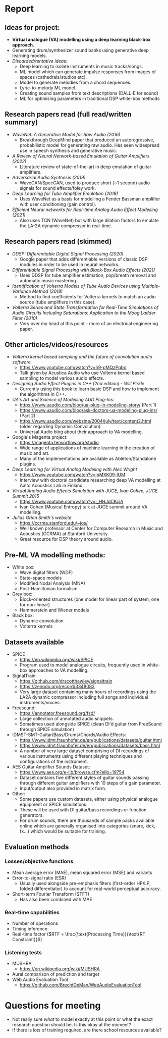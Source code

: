# Report

## Ideas for project:
- **Virtual analogue (VA) modelling using a deep learning black-box approach.**
- Generating drum/synthesizer sound banks using generative deep learning models.
- *Discarded/tentative ideas*:
  - Deep learning to isolate instruments in music tracks/songs.
  - ML model which can generate impulse responses from images of spaces (cathedrals/studios etc).
  - Model to generate melodies from a chord sequences.
  - Lyric-to-melody ML model.
  - Creating sound samples from text descriptions (DALL-E for sound)
  - ML for optimising parameters in traditional DSP white-box methods

## Research papers read (full read/written summary)
- *WaveNet: A Generative Model for Raw Audio (2016)*
  - Breakthrough DeepMind paper that produced an autoregressive, probabilistic model for generating raw audio. Has seen widespread use in speech synthesis and generative music.
- *A Review of Neural Network-based Emulation of Guitar Amplifiers (2022)*
  - Literature review of state-of-the-art in deep emulation of guitar amplifiers.
- *Adversarial Audio Synthesis (2019)* 
  - WaveGAN/SpecGAN, used to produce short (~1 second) audio signals for sound effects/foley work. 
- *Deep Learning for Tube Amplifier Emulation (2019)*
  - Uses WaveNet as a basis for modelling a Fender Bassman amplifier with user conditioning (gain control).
- *Efficient Neural networks for Real-time Analog Audio Effect Modelling (2021)*
  - Also uses TCN (WaveNet) but with large dilation factors to emulate the LA-2A dynamic compressor in real-time. 


## Research papers read (skimmed)
- *DDSP: Differentiable Digital Signal Processing (2020)*
  - Google paper that adds differentiable versions of classic DSP modules in order to be used in neural networks.
- *Differentiable Signal Processing with Black-Box Audio Effects (2021)*
  - Uses DDSP for tube amplifier estimation, pop/breath removal and automatic music mastering.
- *Identification of Volterra Models of Tube Audio Devices using Multiple-Variance Method (2018)*
  - Method to find coefficients for Volterra kernels to match an audio source (tube amplifiers in this case).
- *Volterra Series and State Transformation for Real-Time Simulations of Audio Circuits Including Saturations: Application to the Moog Ladder Filter (2010)*
  - Very over my head at this point - more of an electrical engineering paper.


## Other articles/videos/resources
- *Volterra kernel based sampling and the future of convolution audio software*
  - https://www.youtube.com/watch?v=h9-pMQzPqbo
  - Talk given by Acustica Audio who use Volterra kernel based sampling to model various audio effects.
- *Designing Audio Effect Plugins in C++ (2nd edition) - Will Pirkle*
  - Currently using this book to learn basic DSP and how to implement the algorithms in C++.
- *UA's Art and Science of Modelling AUD Plug-Ins*:
  - https://www.uaudio.com/blog/ua-plug-in-modeling-story/ (Part 1)
  - https://www.uaudio.com/blog/ask-doctors-ua-modeling-plug-ins/ (Part 2)
  - https://www.uaudio.com/webzine/2004/july/text/content2.html (older regarding Dynamic Convolution)
  - Universal Audio blog about their approach to VA modelling.
- Google's Magenta project:
  - https://magenta.tensorflow.org/studio
  - Wide range of applications of machine learning in the creation of music and art.
  - Many of the implementations are available as Ableton/Standalone plugins.
- *Deep Learning for Virtual Analog Modeling with Alec Wright*
  - https://www.youtube.com/watch?v=joMXK09-lUM
  - Interview with doctoral candidate researching deep VA modelling at Aalto Acoustics Lab in Finland.
- *Virtual Analog Audio Effects Simulation with JUCE, Ivan Cohen, JUCE Summit 2015*
  - https://www.youtube.com/watch?v=l_HHJdCKcjA
  - Ivan Cohen (Musical Entropy) talk at JUCE summit around VA modelling.
- *Julius Orion Smith's website*:
  - https://ccrma.stanford.edu/~jos/
  - Well known professor at Center for Computer Research in Music and Acoustics (CCRMA) at Stanford University.
  - Great resource for DSP theory around audio. 

## Pre-ML VA modelling methods:
- White box: 
  - Wave digital filters (WDF)
  - State-space models 
  - Modified Nodal Analysis (MNA)
  - Post-Hamiltonian formalism 
- Grey box:
  - Block-oriented structures (one model for linear part of system, one for non-linear)
  - Hammerstein and Wiener models
- Black box:
  - Dynamic convolution 
  - Volterra kernels 

## Datasets available
- SPICE
  - https://en.wikipedia.org/wiki/SPICE
  - Program used to model analogue circuits, frequently used in white-box approaches to VA modelling.
- SignalTrain: 
  - https://github.com/drscotthawley/signaltrain
  - https://zenodo.org/record/3348083
  - Very large dataset containing many hours of recordings using the LA2A dynamic compressor including full songs and individual instruments/voices.
- Freesound:
  - https://annotator.freesound.org/fsd/
  - Large collection of annotated audio snippets. 
  - Sometimes used alongside SPICE (clean DI'd guitar from FreeSound through SPICE simulation)
- IDMST-SMT-Guitar/Bass/Drums/Chords/Audio Effects:
  - https://www.idmt.fraunhofer.de/en/publications/datasets/guitar.html
  - https://www.idmt.fraunhofer.de/en/publications/datasets/bass.html
  - A number of very large dataset comprising of DI recordings of various instruments using different playing techniques and configurations of the instrument.
- AES Guitar Amplifier Sounds Dataset:
  - https://www.aes.org/e-lib/browse.cfm?elib=19754
  - Dataset contains five different styles of guitar sounds passing through different guitar amplifiers with 10 steps of a gain parameter.
  - Input/output also provided in matrix form.
- Other:
  - Some papers use custom datasets, either using physical analogue equipment or SPICE simulations.
  - These will be used with DI guitar/bass recordings or function generators.
  - For drum sounds, there are thousands of sample packs available online which are generally organised into categories (snare, kick, fx...) which would be suitable for training.


## Evaluation methods
### Losses/objective functions
- Mean average error (MAE), mean squared error (MSE) and variants
- Error-to-signal ratio (ESR)
  - Usually used alongside pre-emphasis filters (first-order HP/LP, folded differentiator) to account for real-world perceptual accuracy.
- Short-term Fourier Transform (STFT)
  - Has also been combined with MAE

### Real-time capabilities
- Number of operations
- Timing inference
- Real-time factor ($RTF = \frac{\text{Processing Time}}{\text{RT Constraint}}$)

### Listening tests
- MUSHRA 
  - https://en.wikipedia.org/wiki/MUSHRA
- Aural comparison of prediction and target
- Web Audio Evaluation Tool
  - https://github.com/BrechtDeMan/WebAudioEvaluationTool

# Questions for meeting 
- Not really sure *what* to model exactly at this point or what the exact research question should be. Is this okay at the moment? 
- If there is lots of training required, are there school resources available?